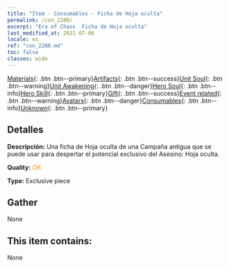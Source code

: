 ```yaml
---
title: "Item - Consumables - Ficha de Hoja oculta"
permalink: /con_2200/
excerpt: "Era of Chaos  Ficha de Hoja oculta"
last_modified_at: 2021-07-06
locale: es
ref: "con_2200.md"
toc: false
classes: wide
---
```

 [Materials](/ItemsES/){: .btn .btn--primary}[Artifacts](/ItemsES/Artifacts/){: .btn .btn--success}[Unit Soul](/ItemsES/UnitSoul/){: .btn .btn--warning}[Unit Awakening](/ItemsES/UnitAwakening/){: .btn .btn--danger}[Hero Soul](/ItemsES/HeroSoul/){: .btn .btn--info}[Hero Skill](/ItemsES/HeroSkill/){: .btn .btn--primary}[Gift](/ItemsES/Gift/){: .btn .btn--success}[Event related](/ItemsES/Events/){: .btn .btn--warning}[Avatars](/ItemsES/Avatars/){: .btn .btn--danger}[Consumables](/ItemsES/Consumables/){: .btn .btn--info}[Unknown](/ItemsES/Unknown/){: .btn .btn--primary}

## Detalles
 **Descripción:** Una ficha de Hoja oculta de una Campaña antigua que se puede usar para despertar el potencial exclusivo del Asesino: Hoja oculta.

 **Quality:** <span style="color: #FF8C00">OK</span>

 **Type:** Exclusive piece

## Gather

  None

## This item contains:

  None

